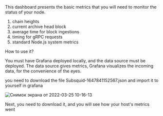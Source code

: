 
This dashboard presents the basic metrics that you will need to monitor the status of your node.

 1.  chain heights
 2.  current archive head block
 3.  average time for block ingestions
 4.   timing for gRPC requests
 5.  standard Node.js system metrics


How to use it?

You must have Grafana deployed locally, and the data source must be deployed. 
The data source gives metrics, Grafana visualizes the incoming data, for the convenience of the eyes.

you need to download the file Subsquid-1647841152567.json and import it to yourself in grafana

![Снимок экрана от 2022-03-25 10-16-13](https://user-images.githubusercontent.com/64533602/160073148-8d5ac500-5450-4ac4-804d-abd2c0cc1dcf.png)

Next, you need to download it, and you will see how your host's metrics went

